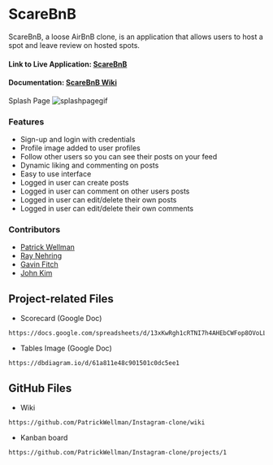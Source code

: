 # ScareBnB #

ScareBnB, a loose AirBnB clone, is an application that allows users to host a spot and leave review on hosted spots.

<h4> Link to Live Application: <a href=https://scare-bnb-app.herokuapp.com/>ScareBnB</a></h4>
<h4> Documentation: <a href="https://github.com/Rayn89/scare-bnb/wiki">ScareBnB Wiki</a></h4>

Splash Page
![splashpagegif](https://res.cloudinary.com/deaekdi5y/image/upload/v1640803830/updated_splash_zov2ln.gif)

### Features ###

* Sign-up and login with credentials
* Profile image added to user profiles
* Follow other users so you can see their posts on your feed
* Dynamic liking and commenting on posts
* Easy to use interface
* Logged in user can create posts
* Logged in user can comment on other users posts
* Logged in user can edit/delete their own posts
* Logged in user can edit/delete their own comments



<h3>Contributors</h3>
<ul>
  <li>
    <a href=https://github.com/patrickwellman>Patrick Wellman</a></li>
  <li>
    <a href=https://github.com/Rayn89>Ray Nehring</a></li>
  <li>
    <a href=https://github.com/gavinfitch>Gavin Fitch</a></li>
  <li>
    <a href=https://github.com/cloudiosx>John Kim</a></li>
</ul>

## Project-related Files ##


* Scorecard (Google Doc)

```
https://docs.google.com/spreadsheets/d/13xKwRgh1cRTNI7h4AHEbCWFop8OVoLLfDrsmeyErqJk/edit#gid=1927083016
```

* Tables Image (Google Doc)

```
https://dbdiagram.io/d/61a811e48c901501c0dc5ee1
```

## GitHub Files ##

* Wiki

```
https://github.com/PatrickWellman/Instagram-clone/wiki
```

* Kanban board

```
https://github.com/PatrickWellman/Instagram-clone/projects/1
```
